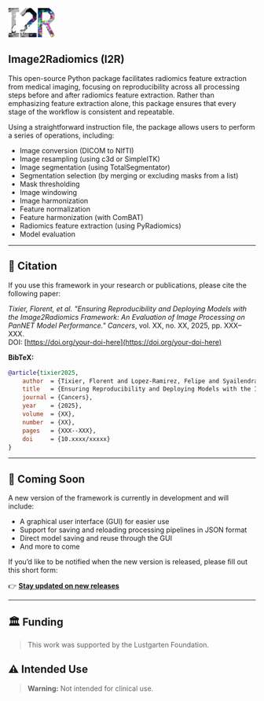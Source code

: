 <p align="left">
  <img src="logo_I2R.png" alt="Image2Radiomics Logo" height="60">
</p>

## Image2Radiomics (I2R)

This open-source Python package facilitates radiomics feature extraction from medical imaging, focusing on reproducibility across all processing steps before and after radiomics feature extraction. Rather than emphasizing feature extraction alone, this package ensures that every stage of the workflow is consistent and repeatable.

Using a straightforward instruction file, the package allows users to perform a series of operations, including:

- Image conversion (DICOM to NIfTI)  
- Image resampling (using c3d or SimpleITK)  
- Image segmentation (using TotalSegmentator)  
- Segmentation selection (by merging or excluding masks from a list)  
- Mask thresholding  
- Image windowing  
- Image harmonization  
- Feature normalization  
- Feature harmonization (with ComBAT)  
- Radiomics feature extraction (using PyRadiomics)  
- Model evaluation  

---

## 📖 Citation

If you use this framework in your research or publications, please cite the following paper:

*Tixier, Florent, et al. "Ensuring Reproducibility and Deploying Models with the Image2Radiomics Framework: An Evaluation of Image Processing on PanNET Model Performance."* *Cancers*, vol. XX, no. XX, 2025, pp. XXX–XXX.  
DOI: [https://doi.org/your-doi-here](https://doi.org/your-doi-here)

**BibTeX:**

```bibtex
@article{tixier2025,
    author  = {Tixier, Florent and Lopez-Ramirez, Felipe and Syailendra, Emir and Blanco, Alejandra and Javed, Ammar A. and Chu, Linda C. and Kawamoto, Satomi and Fishman, Elliot K.},
    title   = {Ensuring Reproducibility and Deploying Models with the Image2Radiomics Framework: An Evaluation of Image Processing on PanNET Model Performance},
    journal = {Cancers},
    year    = {2025},
    volume  = {XX},
    number  = {XX},
    pages   = {XXX--XXX},
    doi     = {10.xxxx/xxxxx}
}
```
---

## 🚧 Coming Soon

A new version of the framework is currently in development and will include:

-  A graphical user interface (GUI) for easier use
-  Support for saving and reloading processing pipelines in JSON format
-  Direct model saving and reuse through the GUI
-  And more to come

If you’d like to be notified when the new version is released, please fill out this short form:

👉 [**Stay updated on new releases**](https://forms.office.com/r/5wD34W1sA8)

---

## 🏛️ Funding

> This work was supported by the Lustgarten Foundation.  


## ⚠️ Intended Use

> **Warning:** Not intended for clinical use.

